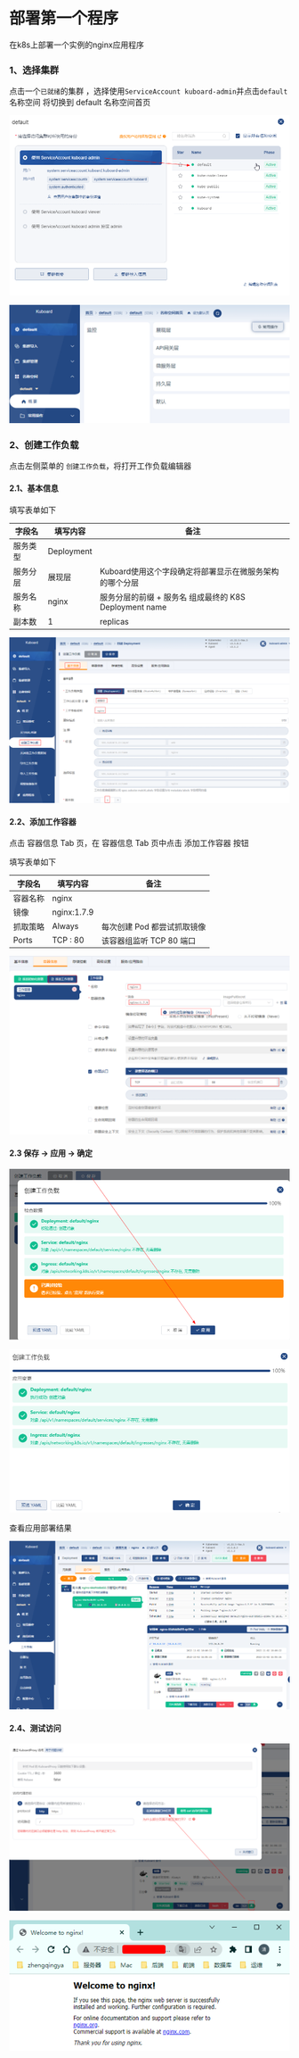 # 部署第一个程序

在k8s上部署一个实例的nginx应用程序

### 1、选择集群

点击一个`已就绪`的集群 ，选择使用`ServiceAccount kuboard-admin`并点击`default`名称空间 将切换到 default 名称空间首页

![img.png](images/kuboard-deploy-nginx-01.png)

![img.png](images/kuboard-deploy-nginx-02.png)

### 2、创建工作负载

点击左侧菜单的 `创建工作负载`，将打开工作负载编辑器

#### 2.1、基本信息

填写表单如下

| 字段名   | 填写内容   | 备注                                                    |
| -------- | ---------- | ------------------------------------------------------- |
| 服务类型 | Deployment |                                                         |
| 服务分层 | 展现层     | Kuboard使用这个字段确定将部署显示在微服务架构的哪个分层 |
| 服务名称 | nginx      | 服务分层的前缀 + 服务名 组成最终的 K8S Deployment name  |
| 副本数   | 1          | replicas                                                |

![img.png](images/kuboard-deploy-nginx-03.png)

#### 2.2、添加工作容器

点击 容器信息 Tab 页，在 容器信息 Tab 页中点击 添加工作容器 按钮

填写表单如下

| 字段名   | 填写内容    | 备注                        |
| -------- | ----------- | --------------------------- |
| 容器名称 | nginx       |                             |
| 镜像     | nginx:1.7.9 |                             |
| 抓取策略 | Always      | 每次创建 Pod 都尝试抓取镜像 |
| Ports    | TCP : 80    | 该容器组监听 TCP 80 端口    |

![img.png](images/kuboard-deploy-nginx-04.png)

#### 2.3 保存 -> 应用 -> 确定

![img.png](images/kuboard-deploy-nginx-05.png)

![img.png](images/kuboard-deploy-nginx-06.png)

查看应用部署结果

![img.png](images/kuboard-deploy-nginx-07.png)

#### 2.4、测试访问

![img.png](images/kuboard-deploy-nginx-08.png)

![img.png](images/kuboard-deploy-nginx-09.png)
